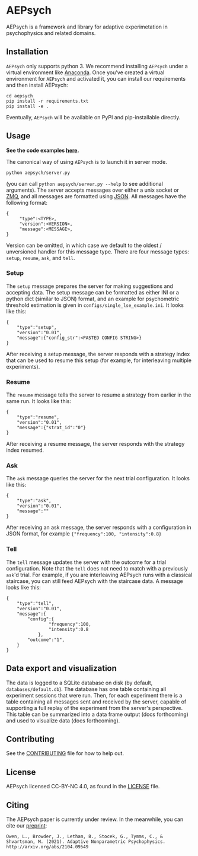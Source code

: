 # AEPsych

AEPsych is a framework and library for adaptive experimetation in psychophysics and related domains.

## Installation
`AEPsych` only supports python 3. We recommend installing `AEPsych` under a virtual environment like
[Anaconda](https://docs.conda.io/projects/conda/en/latest/user-guide/tasks/manage-environments.html).
Once you've created a virtual environment for `AEPsych` and activated it, you can install our
requirements and then install AEPsych:

```
cd aepsych
pip install -r requirements.txt
pip install -e .
```

Eventually, `AEPsych` will be available on PyPI and pip-installable directly.

## Usage
**See the code examples [here](https://github.com/facebookresearch/aepsych/tree/main/examples).**  

The canonical way of using `AEPsych` is to launch it in server mode.
```
python aepsych/server.py
```
(you can call `python aepsych/server.py --help` to see additional arguments).
The server accepts messages over either a unix socket or [ZMQ](https://zeromq.org/), and
all messages are formatted using [JSON](https://www.json.org/json-en.html). All messages
have the following format:

```
{
     "type":<TYPE>,
     "version":<VERSION>,
     "message":<MESSAGE>,
}
```
Version can be omitted, in which case we default to the oldest / unversioned handler for this message
type. There are four message types: `setup`, `resume`, `ask`, and `tell`.

### Setup
The `setup` message prepares the server for making suggestions and accepting data. The setup
message can be formatted as either INI or a python dict (similar to JSON) format, and an example
for psychometric threshold estimation is given in `configs/single_lse_example.ini`. It looks like this:

```
{
    "type":"setup",
    "version":"0.01",
    "message":{"config_str":<PASTED CONFIG STRING>}
}
```
After receiving a setup message, the server responds with a strategy index that can be used
to resume this setup (for example, for interleaving multiple experiments).

### Resume
The `resume` message tells the server to resume a strategy from earlier in the same run. It looks like this:
```
{
    "type":"resume",
    "version":"0.01",
    "message":{"strat_id":"0"}
}
```
After receiving a resume message, the server responds with the strategy index resumed.

### Ask
The `ask` message queries the server for the next trial configuration. It looks like this:

```
{
    "type":"ask",
    "version":"0.01",
    "message":""
}
```
After receiving an ask message, the server responds with a configuration in JSON format, for example
`{"frequency":100, "intensity":0.8}`

### Tell
The `tell` message updates the server with the outcome for a trial configuration. Note that the
`tell` does not need to match with a previously `ask`'d trial. For example, if you are interleaving
AEPsych runs with a classical staircase, you can still feed AEPsych with the staircase data. A message
looks like this:
```
{
    "type":"tell",
    "version":"0.01",
    "message":{
        "config":{
                "frequency":100,
                "intensity":0.8
            },
        "outcome":"1",
    }
}
```

## Data export and visualization
The data is logged to a SQLite database on disk (by default, `databases/default.db`). The database
has one table containing all experiment sessions that were run. Then, for each experiment there
is a table containing all messages sent and received by the server, capable of supporting a
full replay of the experiment from the server's perspective. This table can be summarized
into a data frame output (docs forthcoming) and used to visualize data (docs forthcoming).

## Contributing
See the [CONTRIBUTING](CONTRIBUTING.md) file for how to help out.

## License
AEPsych licensed CC-BY-NC 4.0, as found in the [LICENSE](LICENSE) file.

## Citing
The AEPsych paper is currently under review. In the meanwhile, you can cite our [preprint](https://arxiv.org/abs/2104.09549):

    Owen, L., Browder, J., Letham, B., Stocek, G., Tymms, C., & Shvartsman, M. (2021). Adaptive Nonparametric Psychophysics. http://arxiv.org/abs/2104.09549
